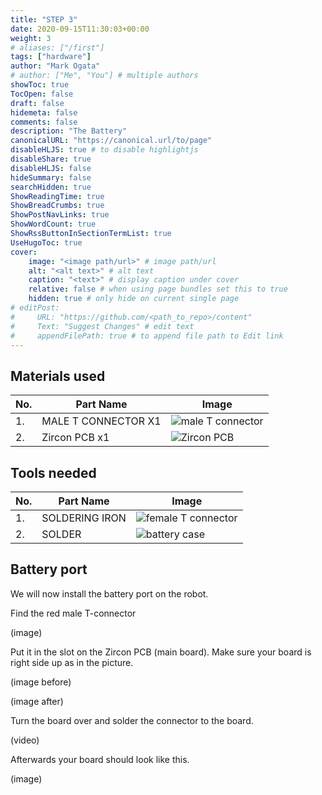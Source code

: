 ```yaml
---
title: "STEP 3"
date: 2020-09-15T11:30:03+00:00
weight: 3
# aliases: ["/first"]
tags: ["hardware"]
author: "Mark Ogata"
# author: ["Me", "You"] # multiple authors
showToc: true
TocOpen: false
draft: false
hidemeta: false
comments: false
description: "The Battery"
canonicalURL: "https://canonical.url/to/page"
disableHLJS: true # to disable highlightjs
disableShare: true
disableHLJS: false
hideSummary: false
searchHidden: true
ShowReadingTime: true
ShowBreadCrumbs: true
ShowPostNavLinks: true
ShowWordCount: true
ShowRssButtonInSectionTermList: true
UseHugoToc: true
cover:
    image: "<image path/url>" # image path/url
    alt: "<alt text>" # alt text
    caption: "<text>" # display caption under cover
    relative: false # when using page bundles set this to true
    hidden: true # only hide on current single page
# editPost:
#     URL: "https://github.com/<path_to_repo>/content"
#     Text: "Suggest Changes" # edit text
#     appendFilePath: true # to append file path to Edit link
---
```




## Materials used

| No. | Part Name                  | Image                                |
|-----|--------------------------|-------------------------------------|
| 1.  | MALE T CONNECTOR X1    | ![male T connector](/img/tconnector.jpg)  |
| 2.  | Zircon PCB x1           | ![Zircon PCB](/img/zirconpcb.jpg)           |


## Tools needed

| No. | Part Name                  | Image                                |
|-----|--------------------------|-------------------------------------|
| 1.  | SOLDERING IRON     | ![female T connector](/img/iron.jpg)  |
| 2.  | SOLDER             | ![battery case](/img/solder.jpg) |


## Battery port

We will now install the battery port on the robot.

Find the red male T-connector

(image)

Put it in the slot on the Zircon PCB (main board). Make sure your board is right side up as in the picture.

(image before)

(image after)

Turn the board over and solder the connector to the board.

(video)

Afterwards your board should look like this.

(image)
